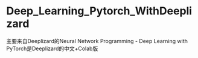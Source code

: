 # Deep_Learning_Pytorch_WithDeeplizard
主要来自Deeplizard的Neural Network Programming - Deep Learning with PyTorch是Deeplizard的中文+Colab版
